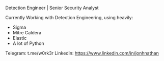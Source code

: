 Detection Engineer | Senior Security Analyst

Currently Working with Detection Engineering, using heavily:
* Sigma
* Mitre Caldera
* Elastic
* A lot of Python

Telegram: t.me/w0rk3r
Linkedin: https://www.linkedin.com/in/jonhnathan
